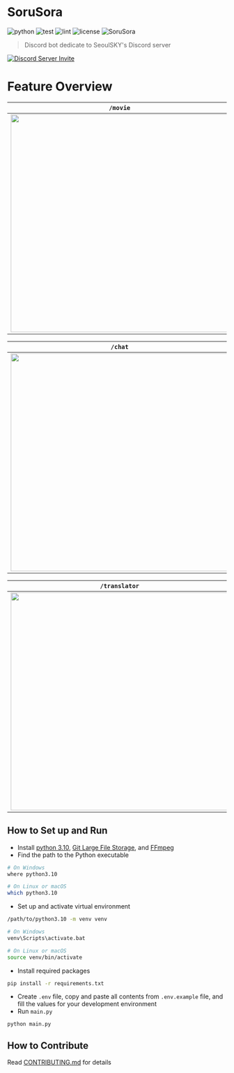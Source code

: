 # SoruSora

![python](https://img.shields.io/badge/python-v3.10-blue) ![test](https://github.com/SeoulSKY/SoruSora/actions/workflows/pytest.yml/badge.svg) ![lint](https://github.com/SeoulSKY/SoruSora/actions/workflows/pylint.yml/badge.svg) ![license](https://img.shields.io/github/license/SeoulSKY/SoruSora) ![SoruSora](https://img.shields.io/badge/SoruSora-online-green?style=flat&logo=discord)

> Discord bot dedicate to SeoulSKY's Discord server

[![Discord Server Invite](https://invite.caspertheghost.me?inviteCode=kQZDJJB)](https://discord.gg/kQZDJJB)

# Feature Overview

| `/movie` |
|--------------|
| <img style="width: 500px; height: auto" src="https://github.com/SeoulSKY/SoruSora/assets/48105703/b20ed72f-55e0-4787-9428-c1f925ab3a0a"> |

| `/chat` |
|--------------|
| <img style="width: 500px; height: auto" src="https://github.com/SeoulSKY/SoruSora/assets/48105703/7f3eacda-87ac-45e0-a80a-6e6458752c82"> |

| `/translator`  |
| ------------ |
| <img style="width: 500px; height: auto" src="https://github.com/SeoulSKY/SoruSora/assets/48105703/5f84e863-c5c8-494f-a10d-064e3d9f64c7"> |

## How to Set up and Run

* Install [python 3.10](https://www.python.org/downloads/), [Git Large File Storage](https://git-lfs.github.com), and [FFmpeg](https://ffmpeg.org/download.html)
* Find the path to the Python executable

```bash
# On Windows
where python3.10

# On Linux or macOS
which python3.10
```

* Set up and activate virtual environment

```bash
/path/to/python3.10 -m venv venv

# On Windows
venv\Scripts\activate.bat

# On Linux or macOS
source venv/bin/activate
```

* Install required packages

```bash
pip install -r requirements.txt
```

* Create `.env` file, copy and paste all contents from `.env.example` file, and fill the values for your development environment
* Run `main.py`

```
python main.py
```

## How to Contribute

Read [CONTRIBUTING.md](https://github.com/SeoulSKY/SoruSora/blob/master/docs/CONTRIBUTING.md) for details
